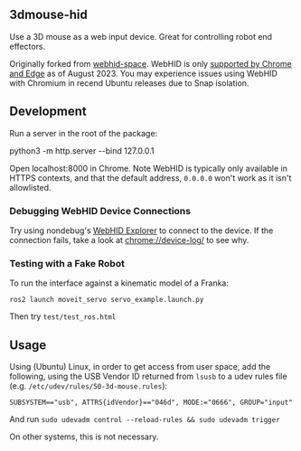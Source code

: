 ## 3dmouse-hid

Use a 3D mouse as a web input device. Great for controlling robot end effectors.

Originally forked from [webhid-space](https://github.com/larsgk/webhid-space). WebHID is only [supported by Chrome and Edge](https://caniuse.com/?search=webhid) as of August 2023. You may experience issues using WebHID with Chromium in recend Ubuntu releases due to Snap isolation.

## Development

Run a server in the root of the package:

   python3 -m http.server --bind 127.0.0.1


Open localhost:8000 in Chrome. Note WebHID is typically only available in HTTPS contexts, and that the default address, `0.0.0.0` won't work as it isn't allowlisted.

### Debugging WebHID Device Connections

Try using nondebug's [WebHID Explorer](https://nondebug.github.io/webhid-explorer/) to connect to the device. If the connection fails, take a look at [chrome://device-log/](chrome://device-log/) to see why.

### Testing with a Fake Robot

To run the interface against a kinematic model of a Franka:

    ros2 launch moveit_servo servo_example.launch.py

Then try `test/test_ros.html`

## Usage


Using (Ubuntu) Linux, in order to get access from user space, add the following, using the USB Vendor ID returned from `lsusb` to a udev rules file (e.g. `/etc/udev/rules/50-3d-mouse.rules`):

```
SUBSYSTEM=="usb", ATTRS{idVendor}=="046d", MODE:="0666", GROUP="input"
```

And run `sudo udevadm control --reload-rules && sudo udevadm trigger`

On other systems, this is not necessary.
